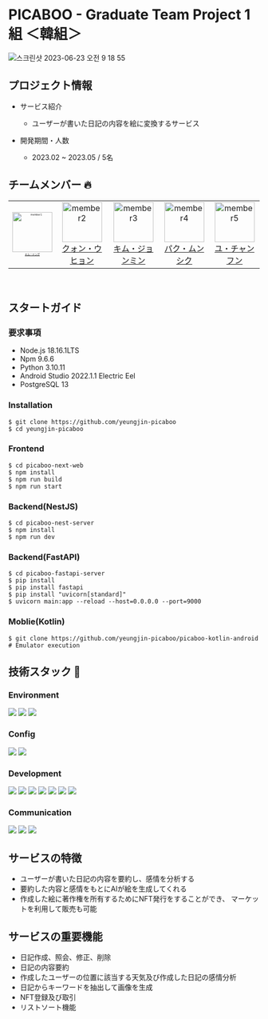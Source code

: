# PICABOO - Graduate Team Project 1組 ＜韓組＞

![스크린샷 2023-06-23 오전 9 18 55](https://github.com/yeungjin-picaboo/picaboo-fastapi-server/assets/102615401/9d308608-bce5-4321-b199-7c27e441423a)

## プロジェクト情報
- サービス紹介
  - ユーザーが書いた日記の内容を絵に変換するサービス

- 開発期間・人数
  - 2023.02 ~ 2023.05 / 5名

## チームメンバー 🔥
<table>
  <tr>
    <td align="center">
      <a href="https://github.com/KooAme" style="font-size: 5px;">
        <img src="https://github.com/KooAme.png" alt="member1" style="width: 80px;">
        <br>
        キム・ドング
      </a>
    </td>
    <td align="center">
      <a href="https://github.com/woohyeon-dev">
        <img src="https://github.com/woohyeon-dev.png" alt="member2" width="80px">
        <br>
        クォン・ウヒョン
      </a>
    </td>
    <td align="center">
      <a href="https://github.com/liosy1114" >
        <img src="https://github.com/liosy1114.png" alt="member3" width="80px">
        <br>
        キム・ジョンミン
      </a>
    </td>
    <td align="center">
      <a href="https://github.com/wabwhc">
        <img src="https://github.com/wabwhc.png" alt="member4" width="80px">
        <br>
        パク・ムンシク
      </a>
    </td>
    <td align="center">
      <a href="https://github.com/inhyoe">
        <img src="https://github.com/inhyoe.png" alt="member5" width="80px">
        <br>
        ユ・チャンフン
      </a>
    </td>
  </tr>
</table>
<br>

## スタートガイド
### 要求事項
- Node.js 18.16.1LTS
- Npm 9.6.6
- Python 3.10.11
- Android Studio 2022.1.1 Electric Eel
- PostgreSQL 13

### Installation
```ter
$ git clone https://github.com/yeungjin-picaboo
$ cd yeungjin-picaboo
```
### Frontend

```ter
$ cd picaboo-next-web
$ npm install
$ npm run build
$ npm run start
```

### Backend(NestJS)
    
```ter
$ cd picaboo-nest-server
$ npm install
$ npm run dev
```

### Backend(FastAPI)
 
```ter
$ cd picaboo-fastapi-server
$ pip install
$ pip install fastapi
$ pip install "uvicorn[standard]"
$ uvicorn main:app --reload --host=0.0.0.0 --port=9000
```

### Moblie(Kotlin) 
  
```ter
$ git clone https://github.com/yeungjin-picaboo/picaboo-kotlin-android
# Emulator execution
```

## 技術スタック 🔨
### Environment
<img src="https://img.shields.io/badge/git-F05032?style=for-the-badge&logo=git&logoColor=white"> <img src="https://img.shields.io/badge/github-181717?style=for-the-badge&logo=github&logoColor=white"> <img src="https://img.shields.io/badge/visualstudiocode-007ACC?style=for-the-badge&logo=visualstudiocode&logoColor=white">
### Config
<img src="https://img.shields.io/badge/npm-CB3837?style=for-the-badge&logo=npm&logoColor=white"> <img src="https://img.shields.io/badge/yarn-2C8EBB?style=for-the-badge&logo=yarn&logoColor=white">
### Development
<img src="https://img.shields.io/badge/nextjs-000000?style=for-the-badge&logo=nextdotjs&logoColor=white"> <img src="https://img.shields.io/badge/fastapi-009688?style=for-the-badge&logo=fastapi&logoColor=white"> <img src="https://img.shields.io/badge/nestjs-E0234E?style=for-the-badge&logo=nestjs&logoColor=white"> <img src="https://img.shields.io/badge/kotlin-7F52FF?style=for-the-badge&logo=kotlin&logoColor=white"> <img src="https://img.shields.io/badge/solidity-363636?style=for-the-badge&logo=solidity&logoColor=white"> <img src="https://img.shields.io/badge/postgresql-4169E1?style=for-the-badge&logo=postgresql&logoColor=white"> <img src="https://img.shields.io/badge/AWS-232F3E?style=for-the-badge&logo=amazonaws&logoColor=white">
### Communication
<img src="https://img.shields.io/badge/slack-4A154B?style=for-the-badge&logo=slack&logoColor=white"> <img src="https://img.shields.io/badge/notion-000000?style=for-the-badge&logo=notion&logoColor=white"> <img src="https://img.shields.io/badge/figma-F24E1E?style=for-the-badge&logo=figma&logoColor=white">

## サービスの特徴
- ユーザーが書いた日記の内容を要約し、感情を分析する
- 要約した内容と感情をもとにAIが絵を生成してくれる
- 作成した絵に著作権を所有するためにNFT発行をすることができ、 マーケットを利用して販売も可能

## サービスの重要機能
- 日記作成、照会、修正、削除
- 日記の内容要約
- 作成したユーザーの位置に該当する天気及び作成した日記の感情分析
- 日記からキーワードを抽出して画像を生成
- NFT登録及び取引
- リストソート機能
